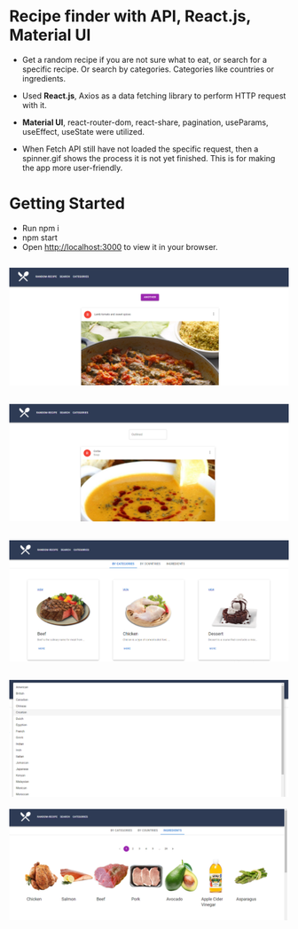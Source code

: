# Recipe finder with API, React.js, Material UI

- Get a random recipe if you are not sure what to eat, or search for a specific recipe. Or search by categories.
  Categories like countries or ingredients.

- Used **React.js**, Axios as a data fetching library to perform HTTP request with it.
- **Material UI**, react-router-dom, react-share, pagination, useParams, useEffect, useState were utilized.
- When Fetch API still have not loaded the specific request, then a spinner.gif shows the process it is not yet finished. This is for   making the app more user-friendly.

# Getting Started 

- Run npm i
- npm start
- Open [http://localhost:3000](http://localhost:3000) to view it in your browser.


![This is an image](https://github.com/Matyas92/pic/blob/main/recipe1.png)
-
![This is an image](https://github.com/Matyas92/pic/blob/main/recipe2.png)
-
![This is an image](https://github.com/Matyas92/pic/blob/main/recipe3.png)
-
![This is an image](https://github.com/Matyas92/pic/blob/main/recipe4.png)
-
![This is an image](https://github.com/Matyas92/pic/blob/main/recipe5.png)
